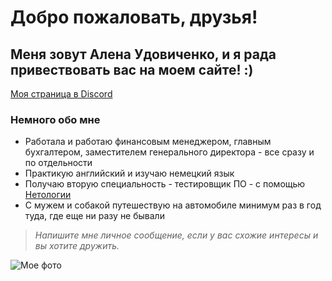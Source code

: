 # **Добро пожаловать, друзья!**

## Меня зовут Алена Удовиченко, и я рада привествовать вас на моем сайте! :)

[Моя страница в Discord](https://discord.com/channels/@me "Моя страница в Discord")

### **Немного обо мне**

* Работала и работаю финансовым менеджером, главным бухгалтером, заместителем генерального директора - все сразу и по отдельности
* Практикую английский и изучаю немецкий язык
* Получаю вторую специальность - тестировщик ПО - с помощью [Нетологии](https://netology.ru/ "сайт Нетологии")
* С мужем и собакой путешествую на автомобиле минимум раз в год туда, где еще ни разу не бывали


> _Напишите мне личное сообщение, если у вас схожие интересы и вы хотите дружить._

![Мое фото](https://photos.app.goo.gl/qdfatW1A9e5yVSat5 "мое фото")